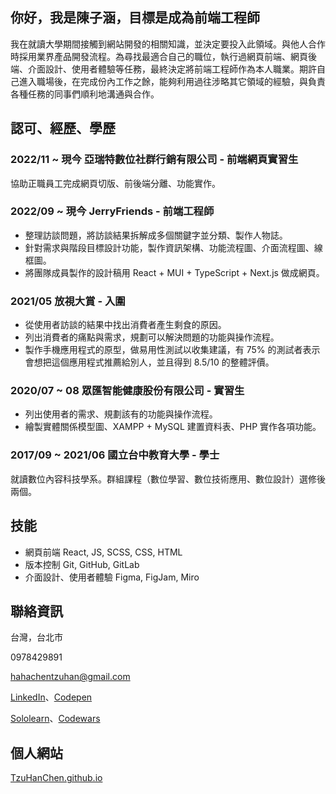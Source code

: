 <!--
**TzuHanChen/TzuHanChen** is a ✨ _special_ ✨ repository because its `README.md` (this file) appears on your GitHub profile.

Here are some ideas to get you started:

- 🔭 I’m currently working on ...
- 🌱 I’m currently learning ...
- 👯 I’m looking to collaborate on ...
- 🤔 I’m looking for help with ...
- 💬 Ask me about ...
- 📫 How to reach me: ...
- 😄 Pronouns: ...
- ⚡ Fun fact: ...
-->

## 你好，我是陳子涵，目標是成為前端工程師

我在就讀大學期間接觸到網站開發的相關知識，並決定要投入此領域。與他人合作時採用業界產品開發流程。為尋找最適合自己的職位，執行過網頁前端、網頁後端、介面設計、使用者體驗等任務，最終決定將前端工程師作為本人職業。期許自己進入職場後，在完成份內工作之餘，能夠利用過往涉略其它領域的經驗，與負責各種任務的同事們順利地溝通與合作。

## 認可、經歷、學歷

### 2022/11 ~ 現今 亞瑞特數位社群行銷有限公司 - 前端網頁實習生

協助正職員工完成網頁切版、前後端分離、功能實作。

### 2022/09 ~ 現今 JerryFriends - 前端工程師

* 整理訪談問題，將訪談結果拆解成多個關鍵字並分類、製作人物誌。
* 針對需求與階段目標設計功能，製作資訊架構、功能流程圖、介面流程圖、線框圖。
* 將團隊成員製作的設計稿用 React + MUI + TypeScript + Next.js 做成網頁。

### 2021/05 放視大賞 - 入圍

* 從使用者訪談的結果中找出消費者產生剩食的原因。
* 列出消費者的痛點與需求，規劃可以解決問題的功能與操作流程。
* 製作手機應用程式的原型，做易用性測試以收集建議，有 75% 的測試者表示會想把這個應用程式推薦給別人，並且得到 8.5/10 的整體評價。

### 2020/07 ~ 08 眾匯智能健康股份有限公司 - 實習生

* 列出使用者的需求、規劃該有的功能與操作流程。
* 繪製實體關係模型圖、XAMPP + MySQL 建置資料表、PHP 實作各項功能。

### 2017/09 ~ 2021/06 國立台中教育大學 - 學士

就讀數位內容科技學系。群組課程（數位學習、數位技術應用、數位設計）選修後兩個。

## 技能

* 網頁前端 React, JS, SCSS, CSS, HTML
* 版本控制 Git, GitHub, GitLab
* 介面設計、使用者體驗 Figma, FigJam, Miro

## 聯絡資訊

台灣，台北市

0978429891

[hahachentzuhan@gmail.com](mailto:hahachentzuhan@gmail.com)

[LinkedIn](https://www.linkedin.com/in/tzuhanchen/)、[Codepen](https://codepen.io/tzuhanchen)

[Sololearn](https://www.sololearn.com/profile/1183438)、[Codewars](https://www.codewars.com/users/TzuHan_Chen)

## 個人網站

[TzuHanChen.github.io](https://github.com/TzuHanChen/TzuHanChen.github.io)
